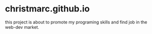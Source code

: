 # christmarc.github.io

this project is about to promote my programing skills and find job in the web-dev market.
